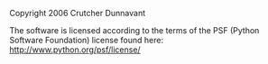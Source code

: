 Copyright 2006 Crutcher Dunnavant

The software is licensed according to the terms of the PSF (Python Software Foundation) license found here: http://www.python.org/psf/license/